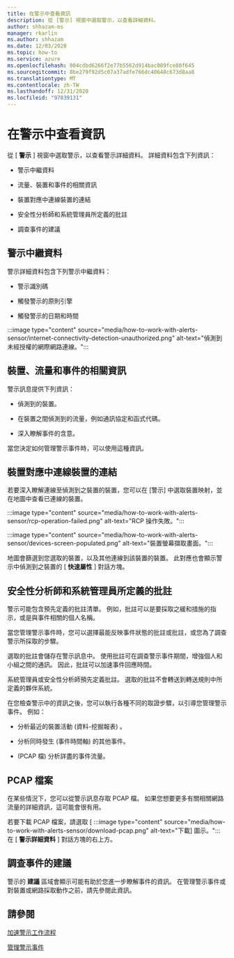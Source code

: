 ```yaml
---
title: 在警示中查看資訊
description: 從 [警示] 視窗中選取警示，以查看詳細資料。
author: shhazam-ms
manager: rkarlin
ms.author: shhazam
ms.date: 12/03/2020
ms.topic: how-to
ms.service: azure
ms.openlocfilehash: 804cdbd6266f2e77b5562d914bac089fce80f645
ms.sourcegitcommit: 8be279f92d5c07a37adfe766dc40648c673d8aa8
ms.translationtype: MT
ms.contentlocale: zh-TW
ms.lasthandoff: 12/31/2020
ms.locfileid: "97839131"
---
```

# <a name="view-information-in-alerts"></a>在警示中查看資訊

從 [ **警示** ] 視窗中選取警示，以查看警示詳細資料。 詳細資料包含下列資訊：

- 警示中繼資料

- 流量、裝置和事件的相關資訊

- 裝置對應中連線裝置的連結

- 安全性分析師和系統管理員所定義的批註

- 調查事件的建議

## <a name="alert-metadata"></a>警示中繼資料

警示詳細資料包含下列警示中繼資料：

  - 警示識別碼

  - 觸發警示的原則引擎

  - 觸發警示的日期和時間

:::image type="content" source="media/how-to-work-with-alerts-sensor/internet-connectivity-detection-unauthorized.png" alt-text="偵測到未經授權的網際網路連線。":::

## <a name="information-about-devices-traffic-and-the-event"></a>裝置、流量和事件的相關資訊

警示訊息提供下列資訊：

  - 偵測到的裝置。

  - 在裝置之間偵測到的流量，例如通訊協定和函式代碼。

  - 深入瞭解事件的含意。

當您決定如何管理警示事件時，可以使用這種資訊。

## <a name="links-to-connected-devices-in-the-device-map"></a>裝置對應中連線裝置的連結

若要深入瞭解連線至偵測到之裝置的裝置，您可以在 [警示] 中選取裝置映射，並在地圖中查看已連線的裝置。

:::image type="content" source="media/how-to-work-with-alerts-sensor/rcp-operation-failed.png" alt-text="RCP 操作失敗。":::

:::image type="content" source="media/how-to-work-with-alerts-sensor/devices-screen-populated.png" alt-text="裝置螢幕擷取畫面。":::

地圖會篩選到您選取的裝置，以及其他連線到該裝置的裝置。 此對應也會顯示警示中偵測到之裝置的 [ **快速屬性** ] 對話方塊。

## <a name="comments-defined-by-security-analysts-and-administrators"></a>安全性分析師和系統管理員所定義的批註 

警示可能包含預先定義的批註清單。 例如，批註可以是要採取之緩和措施的指示，或是與事件相關的個人名稱。

當您管理警示事件時，您可以選擇最能反映事件狀態的批註或批註，或您為了調查警示所採取的步驟。

選取的批註會儲存在警示訊息中。 使用批註可在調查警示事件期間，增強個人和小組之間的通訊。 因此，批註可以加速事件回應時間。

系統管理員或安全性分析師預先定義批註。 選取的批註不會轉送到轉送規則中所定義的夥伴系統。

在您檢查警示中的資訊之後，您可以執行各種不同的取證步驟，以引導您管理警示事件。 例如：

- 分析最近的裝置活動 (資料-挖掘報表) 。 

- 分析同時發生 (事件時間軸) 的其他事件。 

-  (PCAP 檔) 分析詳盡的事件流量。

## <a name="pcap-files"></a>PCAP 檔案

在某些情況下，您可以從警示訊息存取 PCAP 檔。 如果您想要更多有關相關網路流量的詳細資訊，這可能會很有用。

若要下載 PCAP 檔案，請選取 [ :::image type="content" source="media/how-to-work-with-alerts-sensor/download-pcap.png" alt-text="下載] 圖示。"::: 在 [ **警示詳細資料** ] 對話方塊的右上方。

## <a name="recommendations-for-investigating-an-event"></a>調查事件的建議 

警示的 **建議** 區域會顯示可能有助於您進一步瞭解事件的資訊。 在管理警示事件或對裝置或網路採取動作之前，請先參閱此資訊。

## <a name="see-also"></a>請參閱

[加速警示工作流程](how-to-accelerate-alert-incident-response.md)

[管理警示事件](how-to-manage-the-alert-event.md)
